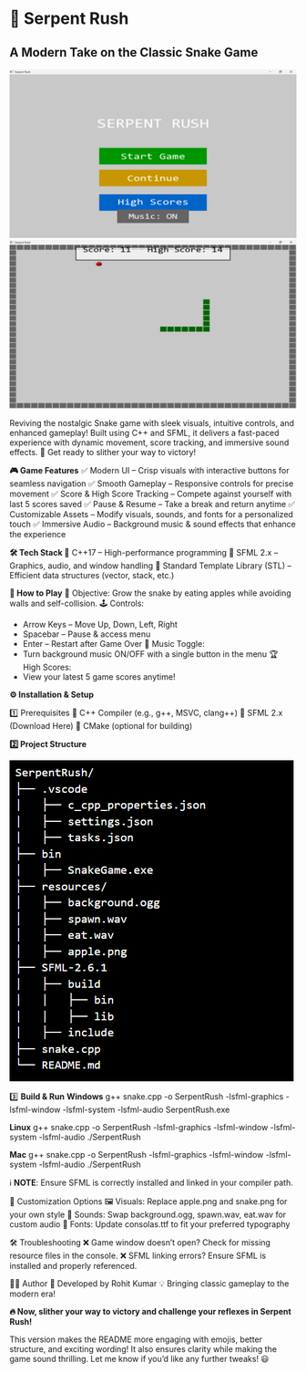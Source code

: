 <h1>🐍 <b>Serpent Rush</b> </h1>
<h2> A Modern Take on the Classic Snake Game </h2>

![Gameplay Preview1](resources/Gameplay_Preview1.png) <br>
![Gameplay Preview2](resources/Gameplay_Preview2.png)

Reviving the nostalgic Snake game with sleek visuals, intuitive controls, and enhanced gameplay! Built using C++ and SFML, it delivers a fast-paced experience with dynamic movement, score tracking, and immersive sound effects.
🚀 Get ready to slither your way to victory!

<b>🎮 Game Features</b>
✅ Modern UI – Crisp visuals with interactive buttons for seamless navigation
✅ Smooth Gameplay – Responsive controls for precise movement
✅ Score & High Score Tracking – Compete against yourself with last 5 scores saved
✅ Pause & Resume – Take a break and return anytime
✅ Customizable Assets – Modify visuals, sounds, and fonts for a personalized touch
✅ Immersive Audio – Background music & sound effects that enhance the experience

<b>🛠 Tech Stack </b>
🔹 C++17 – High-performance programming
🔹 SFML 2.x – Graphics, audio, and window handling
🔹 Standard Template Library (STL) – Efficient data structures (vector, stack, etc.)

<b>🚀 How to Play</b>
🎯 Objective: Grow the snake by eating apples while avoiding walls and self-collision.
🕹️ Controls:
- Arrow Keys – Move Up, Down, Left, Right
- Spacebar – Pause & access menu
- Enter – Restart after Game Over
🎵 Music Toggle:
- Turn background music ON/OFF with a single button in the menu
🏆 High Scores:
- View your latest 5 game scores anytime!

<b>⚙️ Installation & Setup</b>

1️⃣ Prerequisites
🔹 C++ Compiler (e.g., g++, MSVC, clang++)
🔹 SFML 2.x (Download Here)
🔹 CMake (optional for building)

<b>2️⃣ Project Structure</b>

![Project Structure](resources/Screenshot1.png)


3️⃣ <b>Build & Run</b>
<b>Windows</b>
g++ snake.cpp -o SerpentRush -lsfml-graphics -lsfml-window -lsfml-system -lsfml-audio
SerpentRush.exe


<b>Linux</b>
g++ snake.cpp -o SerpentRush -lsfml-graphics -lsfml-window -lsfml-system -lsfml-audio
./SerpentRush


<b>Mac</b>
g++ snake.cpp -o SerpentRush -lsfml-graphics -lsfml-window -lsfml-system -lsfml-audio
./SerpentRush

ℹ️ <b>NOTE</b>: Ensure SFML is correctly installed and linked in your compiler path.


🎨 Customization Options
🖼️ Visuals: Replace apple.png and snake.png for your own style
🎵 Sounds: Swap background.ogg, spawn.wav, eat.wav for custom audio
📝 Fonts: Update consolas.ttf to fit your preferred typography

🛠 Troubleshooting
❌ Game window doesn’t open? Check for missing resource files in the console.
❌ SFML linking errors? Ensure SFML is installed and properly referenced.

👨‍💻 Author
🚀 Developed by Rohit Kumar
💡 Bringing classic gameplay to the modern era!

<b>🔥 Now, slither your way to victory and challenge your reflexes in Serpent Rush!</b>

This version makes the README more engaging with emojis, better structure, and exciting wording! It also ensures clarity while making the game sound thrilling. Let me know if you’d like any further tweaks! 😃
